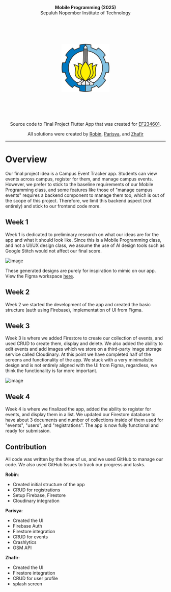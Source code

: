 <p align="center"><b>Mobile Programming (2025)</b><br>Sepuluh Nopember Institute of Technology</p>

<p align="center"><img src="https://raw.githubusercontent.com/Rubinskiy/IF184202-Data-Structures/main/its.png" style="transform: scale(0.5);"></p>
  
<p align="center">Source code to Final Project Flutter App that was created for <a href="https://www.its.ac.id/informatika/wp-content/uploads/sites/44/2023/11/Module-Handbook-Bachelor-of-Informatics-Program-ITS.pdf">EF234601</a>.</p>
<p align="center">All solutions were created by <a href="https://github.com/Rubinskiy">Robin</a>, <a href="https://github.com/parisyaputri">Parisya</a>, and <a href="https://github.com/Argreion">Zhafir</a></p>

<hr>

# Overview
Our final project idea is a Campus Event Tracker app. Students can view events across campus, register for them, and manage campus events. However, we prefer to stick to the baseline requirements of our Mobile Programming class, and some features like those of "manage campus events" requires a backend component to manage them too, which is out of the scope of this project. Therefore, we limit this backend aspect (not entirely) and stick to our frontend code more.

## Week 1
Week 1 is dedicated to preliminary research on what our ideas are for the app and what it should look like. Since this is a Mobile Programming class, and not a UI/UX design class, we assume the use of AI design tools such as Google Stitch would not affect our final score.

![image](https://github.com/user-attachments/assets/3dc6620d-0ae2-4037-9232-b5418e6da738)

These generated designs are purely for inspiration to mimic on our app. View the Figma workspace [here](https://www.figma.com/design/DRmUTiWiIoZE97fiyTUSqu/Final-Project-Flutter-App?node-id=0-1&t=GTDP0aoBmJbs5yOo-1).

## Week 2
Week 2 we started the development of the app and created the basic structure (auth using Firebase), implementation of UI from Figma.

## Week 3
Week 3 is where we added Firestore to create our collection of events, and used CRUD to create them, display and delete. We also added the ability to edit events and add images which we store on a third-party image storage service called Cloudinary. At this point we have completed half of the screens and functionality of the app. We stuck with a very minimalistic design and is not entirely aligned with the UI from Figma, regardless, we think the functionality is far more important.

![image](https://github.com/user-attachments/assets/009d6cf8-4b02-44fa-8538-98708dd17214)



## Week 4
Week 4 is where we finalized the app, added the ability to register for events, and display them in a list. We updated our Firestore database to have about 3 documents and number of collections inside of them used for "events", "users", and "registrations". The app is now fully functional and ready for submission.



## Contribution
All code was written by the three of us, and we used GitHub to manage our code. We also used GitHub Issues to track our progress and tasks.

**Robin**:
- Created initial structure of the app
- CRUD for registrations
- Setup Firebase, Firestore
- Cloudinary integration

**Parisya**: 
- Created the UI
- Firebase Auth
- Firestore integration
- CRUD for events
- Crashlytics
- OSM API

**Zhafir**: 
- Created the UI
- Firestore integration
- CRUD for user profile
- splash screen